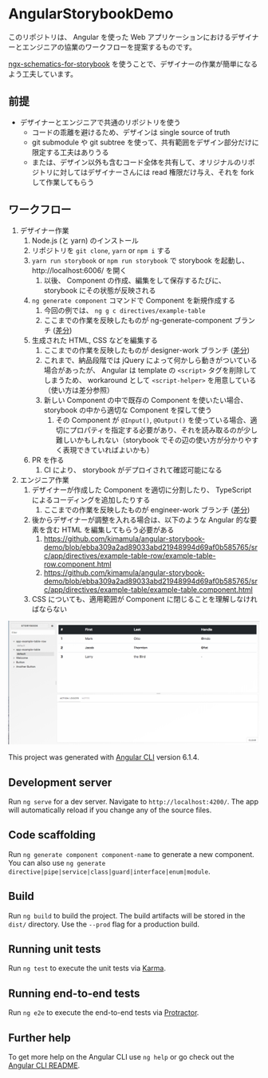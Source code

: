 # AngularStorybookDemo

このリポジトリは、 Angular を使った Web アプリケーションにおけるデザイナーとエンジニアの協業のワークフローを提案するものです。

[ngx-schematics-for-storybook](https://github.com/kimamula/ngx-schematics-for-storybook) を使うことで、デザイナーの作業が簡単になるよう工夫しています。

## 前提

- デザイナーとエンジニアで共通のリポジトリを使う
    - コードの乖離を避けるため、デザインは single source of truth
    - git submodule や git subtree を使って、共有範囲をデザイン部分だけに限定する工夫はありうる
    - または、デザイン以外も含むコード全体を共有して、オリジナルのリポジトリに対してはデザイナーさんには read 権限だけ与え、それを fork して作業してもらう

## ワークフロー

1. デザイナー作業
    1. Node.js (と yarn) のインストール
    1. リポジトリを `git clone`, `yarn` or `npm i` する
    1. `yarn run storybook` or `npm run storybook` で storybook を起動し、 http://localhost:6006/ を開く
        1. 以後、 Component の作成、編集をして保存するたびに、 storybook にその状態が反映される
    1. `ng generate component` コマンドで Component を新規作成する
        1. 今回の例では、 `ng g c directives/example-table`
        1. ここまでの作業を反映したものが ng-generate-component ブランチ ([差分](https://github.com/kimamula/angular-storybook-demo/compare/ng-generate-component?expand=1))
    1. 生成された HTML, CSS などを編集する
        1. ここまでの作業を反映したものが designer-work ブランチ ([差分](https://github.com/kimamula/angular-storybook-demo/compare/ng-generate-component...designer-work?expand=1))
        1. これまで、納品段階では jQuery によって何かしら動きがついている場合があったが、 Angular は template の `<script>` タグを削除してしまうため、 workaround として `<script-helper>` を用意している（使い方は差分参照）
        1. 新しい Component の中で既存の Component を使いたい場合、 storybook の中から適切な Component を探して使う
            1. その Component が `@Input()`, `@Output()` を使っている場合、適切にプロパティを指定する必要があり、それを読み取るのが少し難しいかもしれない（storybook でその辺の使い方が分かりやすく表現できていればよいかも）
    1. PR を作る
        1. CI により、 storybook がデプロイされて確認可能になる
1. エンジニア作業
    1. デザイナーが作成した Component を適切に分割したり、 TypeScript によるコーディングを追加したりする
        1. ここまでの作業を反映したものが engineer-work ブランチ ([差分](https://github.com/kimamula/angular-storybook-demo/compare/designer-work...engineer-work?expand=1))
    1. 後からデザイナーが調整を入れる場合は、以下のような Angular 的な要素を含む HTML を編集してもらう必要がある
        1. https://github.com/kimamula/angular-storybook-demo/blob/ebba309a2ad89033abd21948994d69af0b585765/src/app/directives/example-table-row/example-table-row.component.html
        1. https://github.com/kimamula/angular-storybook-demo/blob/ebba309a2ad89033abd21948994d69af0b585765/src/app/directives/example-table/example-table.component.html
    1. CSS についても、適用範囲が Component に閉じることを理解しなければならない

![storybookの見た目](/docs/images/storybook.png "storybookの見た目")

This project was generated with [Angular CLI](https://github.com/angular/angular-cli) version 6.1.4.

## Development server

Run `ng serve` for a dev server. Navigate to `http://localhost:4200/`. The app will automatically reload if you change any of the source files.

## Code scaffolding

Run `ng generate component component-name` to generate a new component. You can also use `ng generate directive|pipe|service|class|guard|interface|enum|module`.

## Build

Run `ng build` to build the project. The build artifacts will be stored in the `dist/` directory. Use the `--prod` flag for a production build.

## Running unit tests

Run `ng test` to execute the unit tests via [Karma](https://karma-runner.github.io).

## Running end-to-end tests

Run `ng e2e` to execute the end-to-end tests via [Protractor](http://www.protractortest.org/).

## Further help

To get more help on the Angular CLI use `ng help` or go check out the [Angular CLI README](https://github.com/angular/angular-cli/blob/master/README.md).
